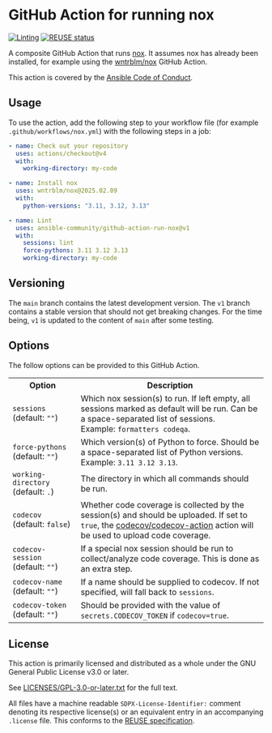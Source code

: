 <!--
Copyright (c) Ansible Project
GNU General Public License v3.0+ (see LICENSES/GPL-3.0-or-later.txt or https://www.gnu.org/licenses/gpl-3.0.txt)
SPDX-License-Identifier: GPL-3.0-or-later
-->

# GitHub Action for running nox

[![Linting](https://github.com/ansible-community/github-action-run-nox/actions/workflows/linting.yml/badge.svg)](https://github.com/ansible-community/github-action-run-nox/actions/workflows/linting.yml)
[![REUSE status](https://api.reuse.software/badge/github.com/ansible-community/github-action-run-nox)](https://api.reuse.software/info/github.com/ansible-community/github-action-run-nox)

A composite GitHub Action that runs [nox](https://nox.thea.codes/). It assumes nox has already been installed, for example using the [wntrblm/nox](https://github.com/wntrblm/nox/blob/main/action.yml) GitHub Action.

This action is covered by the [Ansible Code of Conduct](https://docs.ansible.com/ansible/latest/community/code_of_conduct.html).

## Usage

To use the action, add the following step to your workflow file (for example `.github/workflows/nox.yml`) with the following steps in a job:

```yaml
- name: Check out your repository
  uses: actions/checkout@v4
  with:
    working-directory: my-code

- name: Install nox
  uses: wntrblm/nox@2025.02.09
  with:
    python-versions: "3.11, 3.12, 3.13"

- name: Lint
  uses: ansible-community/github-action-run-nox@v1
  with:
    sessions: lint
    force-pythons: 3.11 3.12 3.13
    working-directory: my-code
```

## Versioning

The `main` branch contains the latest development version.
The `v1` branch contains a stable version that should not get breaking changes.
For the time being, `v1` is updated to the content of `main` after some testing.

## Options

The follow options can be provided to this GitHub Action.

<table>
  <tr>
    <th>Option</th>
    <th>Description</th>
  </tr>
  <tr>
    <td>
      <code>sessions</code>
      <br>
      (default:&nbsp;<code>""</code>)
    </td>
    <td>
      Which nox session(s) to run. If left empty, all sessions marked as default will be run.
      Can be a space-separated list of sessions.
      <br>
      Example: <code>formatters codeqa</code>.
    </td>
  </tr>
  <tr>
    <td>
      <code>force-pythons</code>
      <br>
      (default:&nbsp;<code>""</code>)
    </td>
    <td>
      Which version(s) of Python to force. Should be a space-separated list of Python versions.
      <br>
      Example: <code>3.11 3.12 3.13</code>.
    </td>
  </tr>
  <tr>
    <td>
      <code>working-directory</code>
      <br>
      (default:&nbsp;<code>.</code>)
    </td>
    <td>
      The directory in which all commands should be run.
    </td>
  </tr>
  <tr>
    <td>
      <code>codecov</code>
      <br>
      (default:&nbsp;<code>false</code>)
    </td>
    <td>
      Whether code coverage is collected by the session(s) and should be uploaded.
      If set to <code>true</code>, the <a href="https://github.com/codecov/codecov-action">codecov/codecov-action</a> action will be used to upload code coverage.
    </td>
  </tr>
  <tr>
    <td>
      <code>codecov-session</code>
      <br>
      (default:&nbsp;<code>""</code>)
    </td>
    <td>
      If a special nox session should be run to collect/analyze code coverage. This is done as an extra step.
    </td>
  </tr>
  <tr>
    <td>
      <code>codecov-name</code>
      <br>
      (default:&nbsp;<code>""</code>)
    </td>
    <td>
      If a name should be supplied to codecov. If not specified, will fall back to <code>sessions</code>.
    </td>
  </tr>
  <tr>
    <td>
      <code>codecov-token</code>
      <br>
      (default:&nbsp;<code>""</code>)
    </td>
    <td>
      Should be provided with the value of <code>secrets.CODECOV_TOKEN</code> if <code>codecov=true</code>.
    </td>
  </tr>
</table>

## License

This action is primarily licensed and distributed as a whole under the GNU General Public License v3.0 or later.

See [LICENSES/GPL-3.0-or-later.txt](https://github.com/ansible-community/github-action-build-collection/blob/main/COPYING) for the full text.

All files have a machine readable `SDPX-License-Identifier:` comment denoting its respective license(s) or an equivalent entry in an accompanying `.license` file. This conforms to the [REUSE specification](https://reuse.software/spec/).
